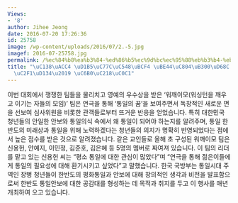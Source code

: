 ```yaml
---
Views:
- '8'
author: Jihee Jeong
date: 2016-07-20 17:26:36
id: 25758
image: /wp-content/uploads/2016/07/2.-5.jpg
imagef: 2016-07-25758.jpg
permalink: /%ec%84%b8%ea%b3%84-%ed%86%b5%ec%9d%bc%ec%95%88%eb%b3%b4-%eb%b9%84%ec%a0%84%eb%8c%80%ed%9a%8c-%ec%9b%8c%ec%8b%b1%ed%84%b4-%ec%9a%b0%ec%88%98%ec%83%81/
title: "\uC138\uACC4 \uD1B5\uC77C\uC548\uBCF4 \uBE44\uC804\uB300\uD68C \u2018\uC6CC\
  \uC2F1\uD134\u2019 \uC6B0\uC218\uC0C1"
---
```


이번 대회에서 쟁쟁한 팀들을 물리치고 영예의 우수상을 받은 ‘워깨이모(워싱턴을 깨우고 이기는 자들의 모임)’ 팀은 연극을 통해 ‘통일의 꿈’을 보여주면서 독창적인 새로운 면을 선보여 심사위원을 비롯한 관객들로부터 뜨거운 반응을 얻었습니다. 특히 대한민국 청년들의 안일한 안보와 통일의식 속에서 왜 통일이 되어야 하는지를 알려주며, 통일 한반도의 미래상과 통일을 위해 노력하겠다는 청년들의 의지가 명확히 반영되었다는 점에서 높은 점수를 받은 것으로 알려졌습니다. 같은 교인들로 올해 초 구성된 워깨이모 팀은 신용헌, 안예지, 이민정, 김준호, 김은혜 등 5명의 멤버로 짜여져 있습니다. 이 팀의 리더를 맡고 있는 신용헌 씨는 “평소 통일에 대한 관심이 많았다”며 “연극을 통해 젊은이들에게 통일의 필요성에 대해 환기시키고 싶었다”고 말했습니다. 한국 국방부는 통일시대 주역인 장병 청년들이 한반도의 평화통일과 안보에 대해 창의적인 생각과 비전을 발표함으로써 한반도 통일안보에 대한 공감대를 형성하는 데 목적과 취지를 두고 이 행사를 매년 개최하여 오고 있습니다.